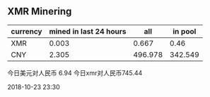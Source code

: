 ## XMR Minering

|currency|mined in last 24 hours|all|in pool|
|---|---|---|---|
|XMR|0.003|0.667|0.46|
|CNY|2.305|496.978|342.549|

今日美元对人民币 6.94	今日xmr对人民币745.44


2018-10-23 23:30